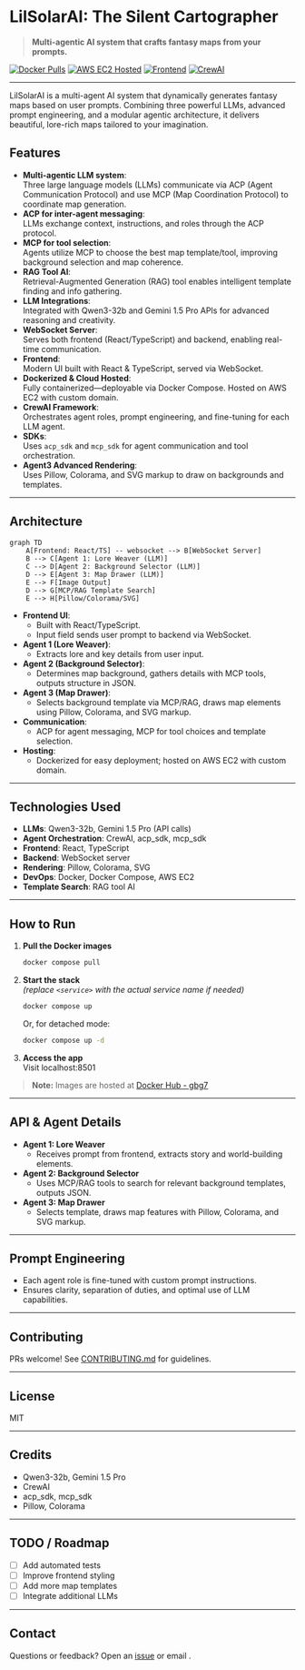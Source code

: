 # LilSolarAI: The Silent Cartographer

> **Multi-agentic AI system that crafts fantasy maps from your prompts.**

[![Docker Pulls](https://img.shields.io/docker/pulls/gbg7/lilsolarai)](https://hub.docker.com/u/gbg7)
[![AWS EC2 Hosted](https://img.shields.io/badge/Hosted%20on-AWS%20EC2-blue)](https://aws.amazon.com/ec2/)
[![Frontend](https://img.shields.io/badge/Frontend-React%2FTS-green)](https://react.dev/)
[![CrewAI](https://img.shields.io/badge/Agent%20Framework-crew%20ai-red)](https://www.crewai.com/)

---

LilSolarAI is a multi-agent AI system that dynamically generates fantasy maps based on user prompts. Combining three powerful LLMs, advanced prompt engineering, and a modular agentic architecture, it delivers beautiful, lore-rich maps tailored to your imagination.

## Features

- **Multi-agentic LLM system**:  
  Three large language models (LLMs) communicate via ACP (Agent Communication Protocol) and use MCP (Map Coordination Protocol) to coordinate map generation.
- **ACP for inter-agent messaging**:  
  LLMs exchange context, instructions, and roles through the ACP protocol.
- **MCP for tool selection**:  
  Agents utilize MCP to choose the best map template/tool, improving background selection and map coherence.
- **RAG Tool AI**:  
  Retrieval-Augmented Generation (RAG) tool enables intelligent template finding and info gathering.
- **LLM Integrations**:  
  Integrated with Qwen3-32b and Gemini 1.5 Pro APIs for advanced reasoning and creativity.
- **WebSocket Server**:  
  Serves both frontend (React/TypeScript) and backend, enabling real-time communication.
- **Frontend**:  
  Modern UI built with React & TypeScript, served via WebSocket.
- **Dockerized & Cloud Hosted**:  
  Fully containerized—deployable via Docker Compose. Hosted on AWS EC2 with custom domain.
- **CrewAI Framework**:  
  Orchestrates agent roles, prompt engineering, and fine-tuning for each LLM agent.
- **SDKs**:  
  Uses `acp_sdk` and `mcp_sdk` for agent communication and tool orchestration.
- **Agent3 Advanced Rendering**:  
  Uses Pillow, Colorama, and SVG markup to draw on backgrounds and templates.

---

## Architecture

```mermaid
graph TD
    A[Frontend: React/TS] -- websocket --> B[WebSocket Server]
    B --> C[Agent 1: Lore Weaver (LLM)]
    C --> D[Agent 2: Background Selector (LLM)]
    D --> E[Agent 3: Map Drawer (LLM)]
    E --> F[Image Output]
    D --> G[MCP/RAG Template Search]
    E --> H[Pillow/Colorama/SVG]
```

- **Frontend UI**:  
  - Built with React/TypeScript.  
  - Input field sends user prompt to backend via WebSocket.
- **Agent 1 (Lore Weaver)**:  
  - Extracts lore and key details from user input.
- **Agent 2 (Background Selector)**:  
  - Determines map background, gathers details with MCP tools, outputs structure in JSON.
- **Agent 3 (Map Drawer)**:  
  - Selects background template via MCP/RAG, draws map elements using Pillow, Colorama, and SVG markup.
- **Communication**:  
  - ACP for agent messaging, MCP for tool choices and template selection.
- **Hosting**:  
  - Dockerized for easy deployment; hosted on AWS EC2 with custom domain.

---

## Technologies Used

- **LLMs**: Qwen3-32b, Gemini 1.5 Pro (API calls)
- **Agent Orchestration**: CrewAI, acp_sdk, mcp_sdk
- **Frontend**: React, TypeScript
- **Backend**: WebSocket server
- **Rendering**: Pillow, Colorama, SVG
- **DevOps**: Docker, Docker Compose, AWS EC2
- **Template Search**: RAG tool AI

---

## How to Run

1. **Pull the Docker images**  
   ```bash
   docker compose pull
   ```
2. **Start the stack**  
   *(replace `<service>` with the actual service name if needed)*
   ```bash
   docker compose up
   ```
   Or, for detached mode:
   ```bash
   docker compose up -d
   ```
3. **Access the app**  
   Visit localhost:8501

> **Note:** Images are hosted at [Docker Hub - gbg7](https://hub.docker.com/u/gbg7)

---

## API & Agent Details

- **Agent 1: Lore Weaver**  
  - Receives prompt from frontend, extracts story and world-building elements.
- **Agent 2: Background Selector**  
  - Uses MCP/RAG tools to search for relevant background templates, outputs JSON.
- **Agent 3: Map Drawer**  
  - Selects template, draws map features with Pillow, Colorama, and SVG markup.

---

## Prompt Engineering

- Each agent role is fine-tuned with custom prompt instructions.
- Ensures clarity, separation of duties, and optimal use of LLM capabilities.

---

## Contributing

PRs welcome! See [CONTRIBUTING.md](CONTRIBUTING.md) for guidelines.

---

## License

MIT

---

## Credits

- Qwen3-32b, Gemini 1.5 Pro
- CrewAI
- acp_sdk, mcp_sdk
- Pillow, Colorama

---

## TODO / Roadmap

- [ ] Add automated tests
- [ ] Improve frontend styling
- [ ] Add more map templates
- [ ] Integrate additional LLMs

---

## Contact

Questions or feedback? Open an [issue](https://github.com/GBG7/acpmcp-/issues) or email <your-email-here>.

